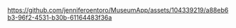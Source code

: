 

https://github.com/jenniferoentoro/MuseumApp/assets/104339219/a88eb6b3-96f2-4531-b30b-61164483f36a

